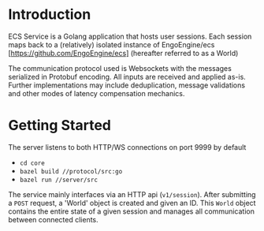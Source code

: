 # Introduction 
ECS Service is a Golang application that hosts user sessions. Each session maps back to a (relatively) isolated instance of EngoEngine/ecs [https://github.com/EngoEngine/ecs] (hereafter referred to as a World)

The communication protocol used is Websockets with the messages serialized in Protobuf encoding. All inputs are received and applied as-is. Further implementations may include deduplication, message validations and other modes of latency compensation mechanics.


# Getting Started
The server listens to both HTTP/WS connections on port 9999 by default
- `cd core`
- `bazel build //protocol/src:go`
- `bazel run //server/src `

The service mainly interfaces via an HTTP api (`v1/session`). After submitting a `POST` request, a 'World' object is created and given an ID. This `World` object contains the entire state of a given session and manages all communication between connected clients.

